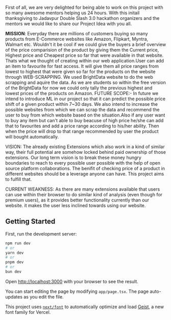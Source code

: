 First of all, we are very delighted for being able to work on this project with so many awesome mentors helping us 24 hours. With this initail thanksgiving to Jadavpur Double Slash 3.0 hackathon organizers
and the mentors we would like to share our Project Idea with you all.

**MISSION**:
  Everyday there are millions of customers buying so many products from E-Commerce websites like Amazon, Flipkart, Myntra, Walmart etc. Wouldn't it be cool if we could give the buyers a brief overview
of the price comparision of the product by giving them the Current price, Highest price and Cheapest price so far that were available in that website. Thats what we thought of creating within our web application.User can add an item to favourite for fast access.
It will give them all price ranges from lowest to highest that were given so far for the products on the website through WEB-SCRAPPING. We used BrightData website to do the web scrapping and aquire the data.
As we are students so within the free version of the BrightData for now we could only tally the previous highest and lowest prices of the products on Amazon.
FUTURE SCOPE:-
       In future we intend to introduce ML in our project so that it can predict the possible price shift of a given product within 7~30 days. We also intend to increase the possible websites from which we can scrap the data and recommend the user to buy from which website based on the situation.Also if any user want to buy any item but can't able to buy beacuse of high price he/she can add that to favourites and add a price range according to his/her ability. Then when the price will drop to that range recommended by user the product will bought automatically.

VISION:
The already existing Extensions which also work in a kind of similar way, their full potential are somehow locked behind paid ownership of those extensions. Our long term vision is to break these money hungry boundaries to reach to every possible user possible with the help of open source platform collaborations. The benifit of checking price of a product in different websites should be a leverage anyone can have.
This project aims to fulfill that.

CURRENT WEAKNESS:
  As there are many extensions available that users can use within their browser to do similar kind of analysis (even though for premium users), as it provides better functionality currently than our website. it makes the user less inclined towards using our website. 
## Getting Started

First, run the development server:

```bash
npm run dev
# or
yarn dev
# or
pnpm dev
# or
bun dev
```

Open [http://localhost:3000](http://localhost:3000) with your browser to see the result.

You can start editing the page by modifying `app/page.tsx`. The page auto-updates as you edit the file.

This project uses [`next/font`](https://nextjs.org/docs/app/building-your-application/optimizing/fonts) to automatically optimize and load [Geist](https://vercel.com/font), a new font family for Vercel.

